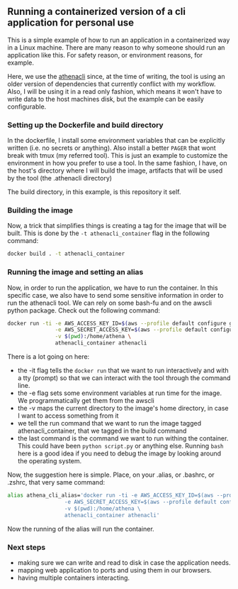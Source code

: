 ## Running a containerized version of a cli application for personal use

This is a simple example of how to run an application in a containerized way in a Linux machine. 
There are many reason to why someone should run an application like this. For safety reason, or environment reasons, for example.

Here, we use the [athenacli](https://github.com/dbcli/athenacli) since, at the time of writing, the tool is using an older version of dependencies that currently conflict with my workflow.
Also, I will be using it in a read only fashion, which means it won't have to write data to the host machines disk, but the example can be easily configurable.

### Setting up the Dockerfile and build directory

In the dockerfile, I install some environment variables that can be explicitly written (i.e. no secrets or anything). Also install a better `PAGER` that wont break with tmux (my referred tool).
This is just an example to customize the environment in how you prefer to use a tool. In the same fashion, I have, on the host's directory where I will build the image, artifacts that will be used by the tool (the .athenacli directory)

The build directory, in this example, is this repository it self.


### Building the image

Now, a trick that simplifies things is creating a tag for the image that will be built. This is done by the `-t athenacli_container` flag in the following command:

```bash
docker build . -t athenacli_container
```

### Running the image and setting an alias

Now, in order to run the application, we have to run the container. In this specific case, we also have to send some sensitive information in order to run the athenacli tool. We can rely on some bash-fu and on the awscli python package. Check out the following command:

```bash
docker run -ti -e AWS_ACCESS_KEY_ID=$(aws --profile default configure get aws_access_key_id) \
               -e AWS_SECRET_ACCESS_KEY=$(aws --profile default configure get aws_secret_access_key) \
               -v $(pwd):/home/athena \
               athenacli_container athenacli
```

There is a lot going on here:

- the -it flag tells the `docker run` that we want to run interactively and with a tty (prompt) so that we can interact with the tool through the command line.
- the -e flag sets some environment variables at run time for the image. We programmatically get them from the awscli
- the -v maps the current directory to the image's home directory, in case I want to access something from it
- we tell the run command that we want to run the image tagged athenacli_container, that we tagged in the build command
- the last command is the command we want to run withing the container. This could have been `python script.py` or anything else. Running `bash` here is a good idea if you need to debug the image by looking around the operating system. 


Now, the suggestion here is simple. Place, on your .alias, or .bashrc, or .zshrc, that very same command:

```bash
alias athena_cli_alias='docker run -ti -e AWS_ACCESS_KEY_ID=$(aws --profile default configure get aws_access_key_id) \
                  -e AWS_SECRET_ACCESS_KEY=$(aws --profile default configure get aws_secret_access_key) \
                  -v $(pwd):/home/athena \
                  athenacli_container athenacli'
```

Now the running of the alias will run the container.


### Next steps

- making sure we can write and read to disk in case the application needs.
- mapping web application to ports and using them in our browsers.
- having multiple containers interacting.














